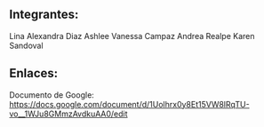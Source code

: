 ## Integrantes:
Lina Alexandra Diaz
Ashlee Vanessa Campaz
Andrea Realpe 
Karen Sandoval 

## Enlaces:
Documento de Google: https://docs.google.com/document/d/1Uolhrx0y8Et15VW8lRqTU-vo__1WJu8GMmzAvdkuAA0/edit
